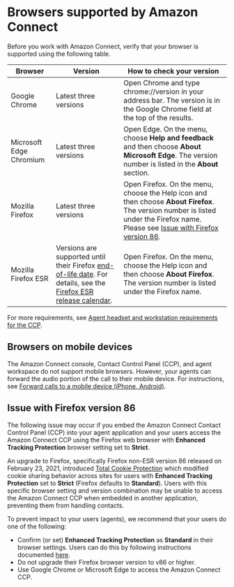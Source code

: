 # Browsers supported by Amazon Connect<a name="connect-supported-browsers"></a>

Before you work with Amazon Connect, verify that your browser is supported using the following table\. 


| Browser | Version | How to check your version | 
| --- | --- | --- | 
|  Google Chrome  |  Latest three versions  | Open Chrome and type chrome://version in your address bar\. The version is in the Google Chrome field at the top of the results\. | 
|  Microsoft Edge Chromium  |  Latest three versions  | Open Edge\. On the menu, choose **Help and feedback** and then choose **About Microsoft Edge**\. The version number is listed in the **About** section\.  | 
|  Mozilla Firefox  |  Latest three versions  | Open Firefox\. On the menu, choose the Help icon and then choose **About Firefox**\. The version number is listed under the Firefox name\. Please see [Issue with Firefox version 86](#browsers-firefox-issue)\.  | 
|  Mozilla Firefox ESR  |  Versions are supported until their Firefox [end\-of\-life date](https://support.mozilla.org/en-US/kb/firefox-esr-release-cycle)\. For details, see the [Firefox ESR release calendar](https://wiki.mozilla.org/Release_Management/Calendar)\.   | Open Firefox\. On the menu, choose the Help icon and then choose **About Firefox**\. The version number is listed under the Firefox name\.  | 

 For more requirements, see [Agent headset and workstation requirements for the CCP](ccp-agent-hardware.md)\.

## Browsers on mobile devices<a name="browsers-mobile"></a>

The Amazon Connect console, Contact Control Panel \(CCP\), and agent workspace do not support mobile browsers\. However, your agents can forward the audio portion of the call to their mobile device\. For instructions, see [Forward calls to a mobile device \(iPhone, Android\)](forward-calls-to-mobile-device.md)\.

## Issue with Firefox version 86<a name="browsers-firefox-issue"></a>

The following issue may occur if you embed the Amazon Connect Contact Control Panel \(CCP\) into your agent application and your users access the Amazon Connect CCP using the Firefox web browser with **Enhanced Tracking Protection** browser setting set to **Strict**\. 

An upgrade to Firefox, specifically Firefox non\-ESR version 86 released on February 23, 2021, introduced [Total Cookie Protection](https://blog.mozilla.org/security/2021/02/23/total-cookie-protection/) which modified cookie sharing behavior across sites for users with **Enhanced Tracking Protection** set to **Strict** \(Firefox defaults to **Standard**\)\. Users with this specific browser setting and version combination may be unable to access the Amazon Connect CCP when embedded in another application, preventing them from handling contacts\. 

To prevent impact to your users \(agents\), we recommend that your users do one of the following:
+ Confirm \(or set\) **Enhanced Tracking Protection** as **Standard** in their browser settings\. Users can do this by following instructions documented [here](https://support.mozilla.org/en-US/kb/enhanced-tracking-protection-firefox-desktop#w_adjust-your-global-enhanced-tracking-protection-settings)\. 
+ Do not upgrade their Firefox browser version to v86 or higher\. 
+ Use Google Chrome or Microsoft Edge to access the Amazon Connect CCP\. 